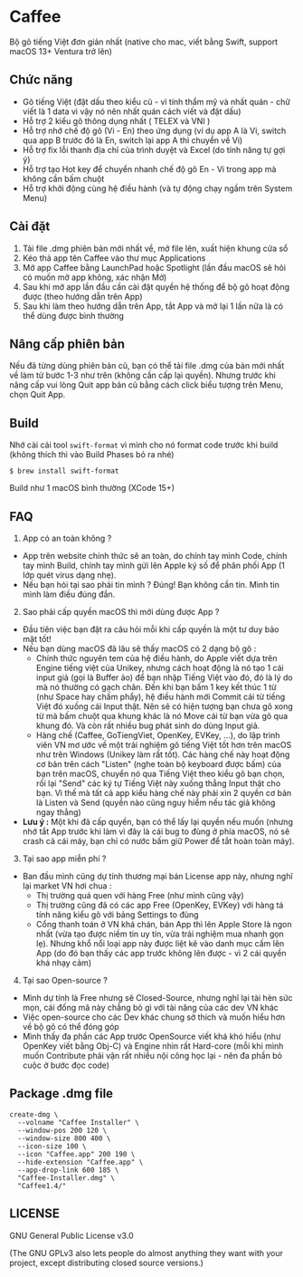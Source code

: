 #  Caffee

Bộ gõ tiếng Việt đơn giản nhất (native cho mac, viết bằng Swift, support macOS 13+ Ventura trở lên)

## Chức năng

- Gõ tiếng Việt (đặt dấu theo kiểu cũ - vì tính thẩm mỹ và nhất quán - chữ viết là 1 data vì vậy nó nên nhất quán cách viết và đặt dấu)
- Hỗ trợ 2 kiểu gõ thông dụng nhất ( TELEX và VNI )
- Hỗ trợ nhớ chế độ gõ (Vi - En) theo ứng dụng (ví dụ app A là Vi, switch qua app B trước đó là En, switch lại app A thì chuyển về Vi)
- Hỗ trợ fix lỗi thanh địa chỉ của trình duyệt và Excel (do tính năng tự gợi ý)
- Hỗ trợ tạo Hot key để chuyển nhanh chế độ gõ En - Vi trong app mà không cần bấm chuột
- Hỗ trợ khởi động cùng hệ điều hành (và tự động chạy ngầm trên System Menu)

## Cài đặt

1. Tải file .dmg phiên bản mới nhất về, mở file lên, xuất hiện khung cửa sổ
2. Kéo thả app tên Caffee vào thư mục Applications
3. Mở app Caffee bằng LaunchPad hoặc Spotlight (lần đầu macOS sẽ hỏi có muốn mở app không, xác nhận Mở)
4. Sau khi mở app lần đầu cần cài đặt quyền hệ thống để bộ gõ hoạt động được (theo hướng dẫn trên App)
5. Sau khi làm theo hướng dẫn trên App, tắt App và mở lại 1 lần nữa là có thể dùng được bình thường

## Nâng cấp phiên bản

Nếu đã từng dùng phiên bản cũ, bạn có thể tải file .dmg của bản mới nhất về làm từ bước 1-3 như trên (không cần cấp lại quyền). Nhưng trước khi nâng cấp vui lòng Quit app bản cũ bằng cách click biểu tượng trên Menu, chọn Quit App.

## Build

Nhớ cài cái tool `swift-format` vì mình cho nó format code trước khi build (không thích thì vào Build Phases bỏ ra nhé)

```shell
$ brew install swift-format
```

Build như 1 macOS bình thường (XCode 15+)

## FAQ

1. App có an toàn không ?

- App trên website chính thức sẽ an toàn, do chính tay mình Code, chính tay mình Build, chính tay mình gửi lên Apple ký số để phân phối App (1 lớp quét virus dạng nhẹ).
- Nếu bạn hỏi tại sao phải tin mình ? Đúng! Bạn không cần tin. Mình tin mình làm điều đúng đắn.

2. Sao phải cấp quyền macOS thì mới dùng được App ?

- Đầu tiên việc bạn đặt ra câu hỏi mỗi khi cấp quyền là một tư duy bảo mật tốt!
- Nếu bạn dùng macOS đã lâu sẽ thấy macOS có 2 dạng bộ gõ :
    + Chính thức nguyên tem của hệ điều hành, do Apple viết dựa trên Engine tiếng việt của Unikey, nhưng cách hoạt động là nó tạo 1 cái input giả (gọi là Buffer ảo) để bạn nhập Tiếng Việt vào đó, đó là lý do mà nó thường có gạch chân. Đến khi bạn bấm 1 key kết thúc 1 từ (như Space hay chấm phẩy), hệ điều hành mới Commit cái từ tiếng Việt đó xuống cái Input thật. Nên sẽ có hiện tượng bạn chưa gõ xong từ mà bấm chuột qua khung khác là nó Move cái từ bạn vừa gõ qua khung đó. Và còn rất nhiều bug phát sinh do dùng Input giả.
    + Hàng chế (Caffee, GoTiengViet, OpenKey, EVKey, ...), do lập trình viên VN mơ ước về một trải nghiệm gõ tiếng Việt tốt hơn trên macOS như trên Windows (Unikey làm rất tốt). Các hàng chế này hoạt động cơ bản trên cách "Listen" (nghe toàn bộ keyboard được bấm) của bạn trên macOS, chuyển nó qua Tiếng Việt theo kiểu gõ bạn chọn, rồi lại "Send" các ký tự Tiếng Việt này xuống thẳng Input thật cho bạn. Vì thế mà tất cả app kiểu hàng chế này phải xin 2 quyền cơ bản là Listen và Send (quyền nào cũng nguy hiểm nếu tác giả không ngay thẳng)
- **Lưu ý :** Một khi đã cấp quyền, bạn có thể lấy lại quyền nếu muốn (nhưng nhớ tắt App trước khi làm vì đây là cái bug to đùng ở phía macOS, nó sẽ crash cả cái máy, bạn chỉ có nước bấm giữ Power để tắt hoàn toàn máy).

3. Tại sao app miễn phí ?

- Ban đầu mình cũng dự tính thương mại bán License app này, nhưng nghĩ lại market VN hơi chua :
    + Thị trường quá quen với hàng Free (như mình cũng vậy)
    + Thị trường cũng đã có các app Free (OpenKey, EVKey) với hàng tá tính năng kiểu gõ với bảng Settings to đùng
    + Cổng thanh toán ở VN khá chán, bán App thì lên Apple Store là ngon nhất (vừa tạo được niềm tin uy tín, vừa trải nghiệm mua nhanh gọn lẹ). Nhưng khổ nổi loại app này được liệt kê vào danh mục cấm lên App (do đó bạn thấy các app trước không lên được - vì 2 cái quyền khá nhạy cảm)

4. Tại sao Open-source ?

- Mình dự tính là Free nhưng sẽ Closed-Source, nhưng nghĩ lại tài hèn sức mọn, cái đống mã này chẳng bỏ gì với tài năng của các dev VN khác
- Việc open-source cho các Dev khác chung sở thích và muốn hiểu hơn về bộ gõ có thể đóng góp
- Mình thấy đa phần các App trước OpenSource viết khá khó hiểu (như OpenKey viết bằng Obj-C) và Engine nhìn rất Hard-core (mỗi khi mình muốn Contribute phải vận rất nhiều nội công học lại - nên đa phần bỏ cuộc ở bước đọc code)

## Package .dmg file

```shell
create-dmg \
  --volname "Caffee Installer" \
  --window-pos 200 120 \
  --window-size 800 400 \
  --icon-size 100 \
  --icon "Caffee.app" 200 190 \
  --hide-extension "Caffee.app" \
  --app-drop-link 600 185 \
  "Caffee-Installer.dmg" \
  "Caffee1.4/"
```

## LICENSE

GNU General Public License v3.0

(The GNU GPLv3 also lets people do almost anything they want with your project, except distributing closed source versions.)

